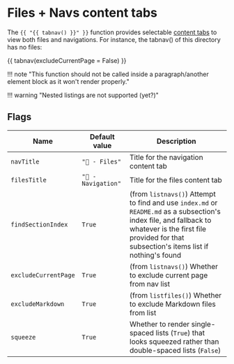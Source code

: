 # Files + Navs content tabs

The `{{ "{{ tabnav() }}" }}` function provides selectable [content tabs](https://squidfunk.github.io/mkdocs-material/reference/content-tabs/) to view both files and navigations. For instance, the tabnav() of this directory has no files:

{{ tabnav(excludeCurrentPage = False) }}

!!! note "This function should not be called inside a paragraph/another element block as it won't render properly."

!!! warning "Nested listings are not supported (yet?)"


## Flags

| Name                 | Default value        | Description                                                                                                                                                     |
| -------------------- | -------------------- | --------------------------------------------------------------------------------------------------------------------------------------------------------------- |
| `navTitle`           | `"📄 - Files"`      | Title for the navigation content tab                                                                                                                            |
| `filesTitle`         | `"🔗 - Navigation"` | Title for the files content tab                                                                                                                            |
| `findSectionIndex`   | `True`               | (from `listnavs()`) Attempt to find and use `index.md` or `README.md` as a subsection's index file, and fallback to whatever is the first file provided for that subsection's items list if nothing's found |
| `excludeCurrentPage` | `True`               | (from `listnavs()`) Whether to exclude current page from nav list                                                                                                                   |
| `excludeMarkdown`    | `True`               | (from `listfiles()`) Whether to exclude Markdown files from list                                                                                                                     |
| `squeeze`            | `True`              | Whether to render single-spaced lists (`True`) that looks squeezed rather than double-spaced lists (`False`)                                                    |
